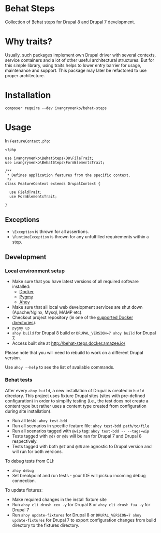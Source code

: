 # Behat Steps
Collection of Behat steps for Drupal 8 and Drupal 7 development.

# Why traits?
Usually, such packages implement own Drupal driver with several contexts, service containers and a lot of other useful architectural structures.
But for this simple library, using traits helps to lower entry barrier for usage, maintenance and support. 
This package may later be refactored to use proper architecture. 

# Installation
`composer require --dev ivangrynenko/behat-steps`

# Usage
In `FeatureContext.php`:

```
<?php

use ivangrynenko\BehatSteps\D8\FileTrait;
use ivangrynenko\BehatSteps\FormElementsTrait;

/**
 * Defines application features from the specific context.
 */
class FeatureContext extends DrupalContext {

  use FieldTrait;
  use FormElementsTrait;

}
```

## Exceptions
- `\Exception` is thrown for all assertions.
- `\RuntimeException` is thrown for any unfulfilled requirements within a step. 

## Development

### Local environment setup
- Make sure that you have latest versions of all required software installed:
  - [Docker](https://www.docker.com/)
  - [Pygmy](https://pygmy.readthedocs.io/)
  - [Ahoy](https://github.com/ahoy-cli/ahoy)
- Make sure that all local web development services are shut down (Apache/Nginx, Mysql, MAMP etc).
- Checkout project repository (in one of the [supported Docker directories](https://docs.docker.com/docker-for-mac/osxfs/#access-control)).  
- `pygmy up`
- `ahoy build` for Drupal 8 build or `DRUPAL_VERSION=7 ahoy build` for Drupal 7.
- Access built site at http://behat-steps.docker.amazee.io/  

Please note that you will need to rebuild to work on a different Drupal version.

Use `ahoy --help` to see the list of available commands.   

### Behat tests
After every `ahoy build`, a new installation of Drupal is created in `build` directory.
This project uses fixture Drupal sites (sites with pre-defined configuration)
in order to simplify testing (i.e., the test does not create a content type
but rather uses a content type created from configuration during site installation).

- Run all tests: `ahoy test-bdd`
- Run all scenarios in specific feature file: `ahoy test-bdd path/to/file`
- Run all scenarios tagged with `@wip` tag: `ahoy test-bdd -- --tags=wip`
- Tests tagged with `@d7` or `@d8` will be ran for Drupal 7 and Drupal 8 respectively.
- Tests tagged with both `@d7` and `@d8` are agnostic to Drupal version and will run for both versions. 

To debug tests from CLI:
- `ahoy debug`
- Set breakpoint and run tests - your IDE will pickup incoming debug connection.

To update fixtures:
- Make required changes in the install fixture site
- Run `ahoy cli drush cex -y` for Drupal 8 or `ahoy cli drush fua -y` for Drupal 7
- Run `ahoy update-fixtures` for Drupal 8 or `DRUPAL_VERSION=7 ahoy update-fixtures` for Drupal 7 to export configuration changes from build directory to the fixtures directory. 
